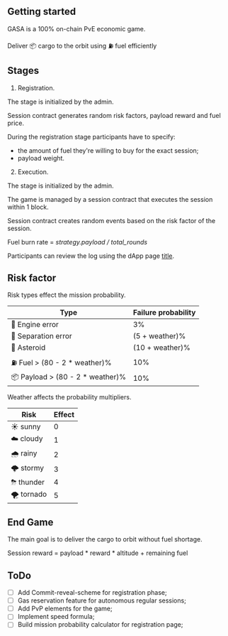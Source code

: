 ## Getting started

GASA is a 100% on-chain PvE economic game.

Deliver 📦 cargo to the orbit using ⛽️ fuel efficiently

## Stages
1. Registration.

The stage is initialized by the admin.

Session contract generates random risk factors, payload reward and fuel price.

During the registration stage participants have to specify:
- the amount of fuel they're willing to buy for the exact session;
- payload weight.

2. Execution.

The stage is initialized by the admin.

The game is managed by a session contract that executes the session within 1 block.

Session contract creates random events based on the risk factor of the session.

Fuel burn rate = *strategy.payload / total_rounds*

Participants can review the log using the dApp page [title](https://www.example.com).

## Risk factor

Risk types effect the mission probability.

| Type | Failure probability |
| --- | ----------- |
| 🚫 Engine error | 3% |
| 🚀 Separation error | (5 + weather)% |
| 🗿 Asteroid | (10 + weather)% |
| ⛽ Fuel > (80 - 2 * weather)% | 10% |
| 📦 Payload > (80 - 2 * weather)% | 10% |

Weather affects the probability multipliers.

| Risk | Effect |
| --- | ----------- |
| ☀️ sunny | 0 |
| ☁️ cloudy | 1 |
| 🌧 rainy | 2 |
| 🌩 stormy | 3 |
| ⛈ thunder | 4 |
| 🌪 tornado | 5 |

## End Game
The main goal is to deliver the cargo to orbit without fuel shortage.

Session reward = payload * reward * altitude + remaining fuel

## ToDo
- [ ] Add Commit-reveal-scheme for registration phase;
- [ ] Gas reservation feature for autonomous regular sessions;
- [ ] Add PvP elements for the game;
- [ ] Implement speed formula;
- [ ] Build mission probability calculator for registration page;
